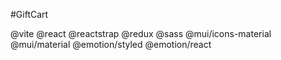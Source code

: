 #GiftCart

@vite
@react
@reactstrap
@redux
@sass
@mui/icons-material
@mui/material
@emotion/styled
@emotion/react
